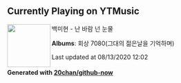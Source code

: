 ## Currently Playing on YTMusic

[<img align="left" width="100" src="https://lh3.googleusercontent.com/1QZBtYYChHZx-Yww5krXlWGsrUURGOI1gSEiM3LrbfO8Mx5Ew49IK5DFIku73wNEwvHaqOr1p2kQtqHjQQ">](https://music.youtube.com/channel/UCTMY_B5uWtWlqucZVFXC3ng)

백미현 - 난 바람 넌 눈물

**Albums**: 회상 7080(그대의 젊은날을 기억하며)

Last updated at 08/13/2020 12:02

#### Generated with [20chan/github-now](https://github.com/20chan/github-now)


<!--
**20chan/20chan** is a ✨ _special_ ✨ repository because its `README.md` (this file) appears on your GitHub profile.

Here are some ideas to get you started:

- 🔭 I’m currently working on ...
- 🌱 I’m currently learning ...
- 👯 I’m looking to collaborate on ...
- 🤔 I’m looking for help with ...
- 💬 Ask me about ...
- 📫 How to reach me: ...
- 😄 Pronouns: ...
- ⚡ Fun fact: ...
-->
